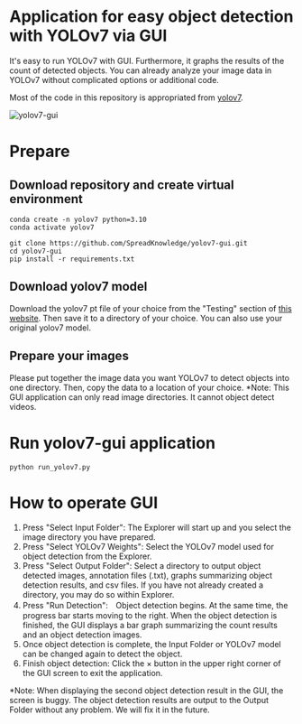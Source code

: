 # Application for easy object detection with YOLOv7 via GUI
It's easy to run YOLOv7 with GUI. Furthermore, it graphs the results of the count of detected objects.
You can already analyze your image data in YOLOv7 without complicated options or additional code.

Most of the code in this repository is appropriated from [yolov7](https://github.com/WongKinYiu/yolov7).

![yolov7-gui](https://github.com/SpreadKnowledge/yolov7-gui/assets/56751392/be963e6b-87b8-422a-85ed-bac66e711764)

# Prepare
## Download repository and create virtual environment
```
conda create -n yolov7 python=3.10
conda activate yolov7

git clone https://github.com/SpreadKnowledge/yolov7-gui.git
cd yolov7-gui
pip install -r requirements.txt
```
## Download yolov7 model

Download the yolov7 pt file of your choice from the "Testing" section of [this website](https://github.com/WongKinYiu/yolov7). 
Then save it to a directory of your choice.
You can also use your original yolov7 model.

## Prepare your images

Please put together the image data you want YOLOv7 to detect objects into one directory.
Then, copy the data to a location of your choice.
*Note: This GUI application can only read image directories. It cannot object detect videos.

# Run yolov7-gui application
```
python run_yolov7.py
```

# How to operate GUI

1. Press "Select Input Folder": The Explorer will start up and you select the image directory you have prepared.
2. Press "Select YOLOv7 Weights": Select the YOLOv7 model used for object detection from the Explorer.
3. Press "Select Output Folder": Select a directory to output object detected images, annotation files (.txt), graphs summarizing object detection results, and csv files. If you have not already created a directory, you may do so within Explorer.
4. Press "Run Detection":　Object detection begins. At the same time, the progress bar starts moving to the right. When the object detection is finished, the GUI displays a bar graph summarizing the count results and an object detection images.
5. Once object detection is complete, the Input Folder or YOLOv7 model can be changed again to detect the object.
6. Finish object detection: Click the × button in the upper right corner of the GUI screen to exit the application.

*Note: When displaying the second object detection result in the GUI, the screen is buggy. The object detection results are output to the Output Folder without any problem. We will fix it in the future.
